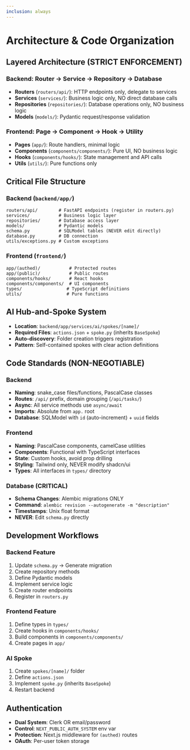 ```yaml
---
inclusion: always
---
```


# Architecture & Code Organization

## Layered Architecture (STRICT ENFORCEMENT)

### Backend: Router → Service → Repository → Database
- **Routers** (`routers/api/`): HTTP endpoints only, delegate to services
- **Services** (`services/`): Business logic only, NO direct database calls
- **Repositories** (`repositories/`): Database operations only, NO business logic
- **Models** (`models/`): Pydantic request/response validation

### Frontend: Page → Component → Hook → Utility
- **Pages** (`app/`): Route handlers, minimal logic
- **Components** (`components/components/`): Pure UI, NO business logic
- **Hooks** (`components/hooks/`): State management and API calls
- **Utils** (`utils/`): Pure functions only

## Critical File Structure

### Backend (`backend/app/`)
```
routers/api/        # FastAPI endpoints (register in routers.py)
services/           # Business logic layer
repositories/       # Database access layer
models/             # Pydantic models
schema.py           # SQLModel tables (NEVER edit directly)
database.py         # DB connection
utils/exceptions.py # Custom exceptions
```

### Frontend (`frontend/`)
```
app/(authed)/           # Protected routes
app/(public)/           # Public routes
components/hooks/       # React hooks
components/components/  # UI components
types/                 # TypeScript definitions
utils/                 # Pure functions
```

## AI Hub-and-Spoke System
- **Location**: `backend/app/services/ai/spokes/[name]/`
- **Required Files**: `actions.json` + `spoke.py` (inherits `BaseSpoke`)
- **Auto-discovery**: Folder creation triggers registration
- **Pattern**: Self-contained spokes with clear action definitions

## Code Standards (NON-NEGOTIABLE)

### Backend
- **Naming**: snake_case files/functions, PascalCase classes
- **Routes**: `/api/` prefix, domain grouping (`/api/tasks/`)
- **Async**: All service methods use `async/await`
- **Imports**: Absolute from `app.` root
- **Database**: SQLModel with `id` (auto-increment) + `uuid` fields

### Frontend
- **Naming**: PascalCase components, camelCase utilities
- **Components**: Functional with TypeScript interfaces
- **State**: Custom hooks, avoid prop drilling
- **Styling**: Tailwind only, NEVER modify shadcn/ui
- **Types**: All interfaces in `types/` directory

### Database (CRITICAL)
- **Schema Changes**: Alembic migrations ONLY
- **Command**: `alembic revision --autogenerate -m "description"`
- **Timestamps**: Unix float format
- **NEVER**: Edit `schema.py` directly

## Development Workflows

### Backend Feature
1. Update `schema.py` → Generate migration
2. Create repository methods
3. Define Pydantic models
4. Implement service logic
5. Create router endpoints
6. Register in `routers.py`

### Frontend Feature
1. Define types in `types/`
2. Create hooks in `components/hooks/`
3. Build components in `components/components/`
4. Create pages in `app/`

### AI Spoke
1. Create `spokes/[name]/` folder
2. Define `actions.json`
3. Implement `spoke.py` (inherits `BaseSpoke`)
4. Restart backend

## Authentication
- **Dual System**: Clerk OR email/password
- **Control**: `NEXT_PUBLIC_AUTH_SYSTEM` env var
- **Protection**: Next.js middleware for `(authed)` routes
- **OAuth**: Per-user token storage